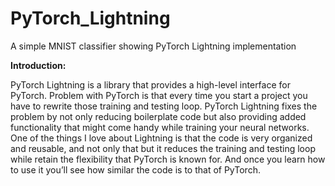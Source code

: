 # PyTorch_Lightning
 A simple MNIST classifier showing PyTorch Lightning implementation

**Introduction:**

PyTorch Lightning is a library that provides a high-level interface for PyTorch. Problem with PyTorch is that every time you start a project you have to rewrite those training and testing loop. PyTorch Lightning fixes the problem by not only reducing boilerplate code but also providing added functionality that might come handy while training your neural networks. One of the things I love about Lightning is that the code is very organized and reusable, and not only that but it reduces the training and testing loop while retain the flexibility that PyTorch is known for. And once you learn how to use it you’ll see how similar the code is to that of PyTorch.
